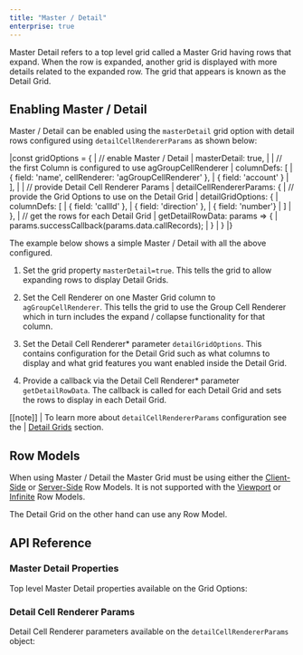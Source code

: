 ```yaml
---
title: "Master / Detail"
enterprise: true
---
```


<video-section id="8OeJn75or2w" title="Master / Detail Video Tutorial" header="true">
    Master Detail refers to a top level grid called a Master Grid having rows that expand. When the row is expanded, another grid is displayed with more details related to the expanded row. The grid that appears is known as the Detail Grid.
</video-section>

## Enabling Master / Detail

Master / Detail can be enabled using the `masterDetail` grid option with detail rows configured using
`detailCellRendererParams` as shown below:

<snippet spaceBetweenProperties="true">
|const gridOptions = {
|    // enable Master / Detail
|    masterDetail: true,
|
|    // the first Column is configured to use agGroupCellRenderer
|    columnDefs: [
|        { field: 'name', cellRenderer: 'agGroupCellRenderer' },
|        { field: 'account' }
|    ],
|
|    // provide Detail Cell Renderer Params
|    detailCellRendererParams: {
|        // provide the Grid Options to use on the Detail Grid
|        detailGridOptions: {
|            columnDefs: [
|                { field: 'callId' },
|                { field: 'direction' },
|                { field: 'number'}
|            ]
|        },
|        // get the rows for each Detail Grid
|        getDetailRowData: params => {
|            params.successCallback(params.data.callRecords);
|        }
|    }
|}
</snippet>

The example below shows a simple Master / Detail with all the above configured.

1. Set the grid property `masterDetail=true`. This tells the grid to allow expanding rows to display Detail Grids.

1. Set the Cell Renderer on one Master Grid column to `agGroupCellRenderer`. This tells the grid to use the Group Cell Renderer which in turn includes the expand / collapse functionality for that column.

1. Set the Detail Cell Renderer\* parameter `detailGridOptions`. This contains configuration for the Detail Grid such as what columns to display and what grid features you want enabled inside the Detail Grid.

1. Provide a callback via the Detail Cell Renderer\* parameter `getDetailRowData`. The callback is called for each Detail Grid and sets the rows to display in each Detail Grid.

[[note]]
| To learn more about `detailCellRendererParams` configuration see the
| [Detail Grids](/master-detail-grids/) section.

<grid-example title='Master Detail Example' name='simple' type='generated' options='{ "enterprise": true, "exampleHeight": 535, "modules": ["clientside", "masterdetail", "menu", "columnpanel"] }'></grid-example>

## Row Models

When using Master / Detail the Master Grid must be using either the [Client-Side](/client-side-model/) or [Server-Side](/server-side-model-master-detail/) Row Models. It is not supported with the [Viewport](/viewport/) or [Infinite](/infinite-scrolling/) Row Models.

The Detail Grid on the other hand can use any Row Model.

## API Reference

### Master Detail Properties

Top level Master Detail properties available on the Grid Options:

<api-documentation source='grid-properties/properties.json' section="masterDetail"></api-documentation>

### Detail Cell Renderer Params

Detail Cell Renderer parameters available on the `detailCellRendererParams` object:

<interface-documentation interfaceName='IDetailCellRendererParams' names='["detailGridOptions", "getDetailRowData", "template", "refreshStrategy"]' ></interface-documentation>
